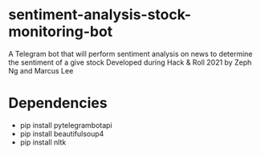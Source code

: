 # sentiment-analysis-stock-monitoring-bot
A Telegram bot that will perform sentiment analysis on news to determine the sentiment of a give stock
Developed during Hack & Roll 2021 by Zeph Ng and Marcus Lee

# Dependencies
* pip install pytelegrambotapi
* pip install beautifulsoup4
* pip install nltk
